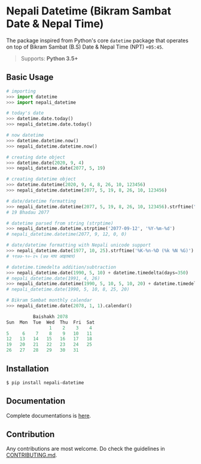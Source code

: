 # Nepali Datetime (Bikram Sambat Date & Nepal Time)

The package inspired from Python's core `datetime` package that
operates on top of Bikram Sambat (B.S) Date & Nepal Time (NPT) `+05:45`.

> Supports: **Python 3.5+**


## Basic Usage

```python
# importing
>>> import datetime
>>> import nepali_datetime

# today's date
>>> datetime.date.today()
>>> nepali_datetime.date.today()

# now datetime
>>> datetime.datetime.now()
>>> nepali_datetime.datetime.now()

# creating date object
>>> datetime.date(2020, 9, 4)
>>> nepali_datetime.date(2077, 5, 19)

# creating datetime object
>>> datetime.datetime(2020, 9, 4, 8, 26, 10, 123456)
>>> nepali_datetime.datetime(2077, 5, 19, 8, 26, 10, 123456)

# date/datetime formatting
>>> nepali_datetime.datetime(2077, 5, 19, 8, 26, 10, 123456).strftime("%d %B %Y")
# 19 Bhadau 2077

# datetime parsed from string (strptime)
>>> nepali_datetime.datetime.strptime('2077-09-12', '%Y-%m-%d')
# nepali_datetime.datetime(2077, 9, 12, 0, 0)

# date/datetime formatting with Nepali unicode support
>>> nepali_datetime.date(1977, 10, 25).strftime('%K-%n-%D (%k %N %G)')
# १९७७-१०-२५ (७७ माघ आइतबार)

# datetime.timedelta addition/subtraction
>>> nepali_datetime.date(1990, 5, 10) + datetime.timedelta(days=350)
# nepali_datetime.date(1991, 4, 26)
>>> nepali_datetime.datetime(1990, 5, 10, 5, 10, 20) + datetime.timedelta(hours=3, minutes=15)
# nepali_datetime.date(1990, 5, 10, 8, 25, 20)

# Bikram Sambat monthly calendar
>>> nepali_datetime.date(2078, 1, 1).calendar()

          Baishakh 2078
Sun  Mon  Tue  Wed  Thu  Fri  Sat
                1    2    3    4
5     6    7    8    9   10   11
12   13   14   15   16   17   18
19   20   21   22   23   24   25
26   27   28   29   30   31
```

## Installation

```shell
$ pip install nepali-datetime
```

## Documentation

Complete documentations is [here](https://amitgaru2.github.io/nepali-datetime/).

## Contribution

Any contributions are most welcome. Do check the guidelines in [CONTRIBUTING.md](https://github.com/amitgaru2/nepali-datetime/blob/master/CONTRIBUTING.md).
